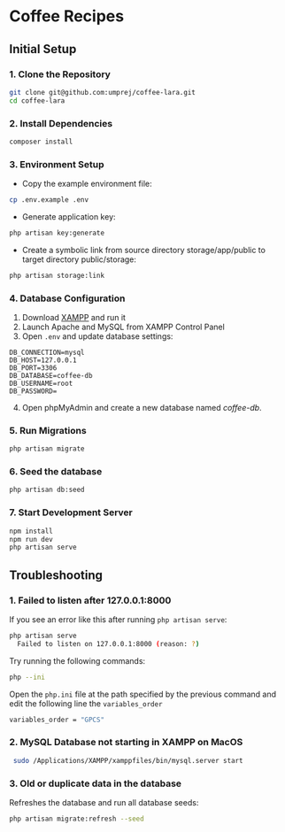 # Coffee Recipes

## Initial Setup

### 1. Clone the Repository
```bash
git clone git@github.com:umprej/coffee-lara.git
cd coffee-lara
```

### 2. Install Dependencies
```bash
composer install
```

### 3. Environment Setup
- Copy the example environment file:
```bash
cp .env.example .env
```
- Generate application key:
```bash
php artisan key:generate
```
-  Create a symbolic link from source directory storage/app/public to target directory public/storage:
```bash
php artisan storage:link
```

### 4. Database Configuration
1. Download [XAMPP](https://sourceforge.net/projects/xampp/files/latest/download) and run it
2. Launch Apache and MySQL from XAMPP Control Panel
3. Open `.env` and update database settings:
```
DB_CONNECTION=mysql
DB_HOST=127.0.0.1
DB_PORT=3306
DB_DATABASE=coffee-db
DB_USERNAME=root
DB_PASSWORD=
```
4. Open phpMyAdmin and create a new database named *coffee-db*.

### 5. Run Migrations
```bash
php artisan migrate
```

### 6. Seed the database
```bash
php artisan db:seed
```

### 7. Start Development Server
```bash
npm install
npm run dev
php artisan serve
```


## Troubleshooting
### 1. Failed to listen after 127.0.0.1:8000

If you see an error like this after running `php artisan serve`:

```bash
php artisan serve
  Failed to listen on 127.0.0.1:8000 (reason: ?)
```

Try running the following commands:

```bash
php --ini
```

Open the `php.ini` file at the path specified by the previous command and edit the following line the `variables_order`
```bash
variables_order = "GPCS"
```

### 2. MySQL Database not starting in XAMPP on MacOS
```bash
 sudo /Applications/XAMPP/xamppfiles/bin/mysql.server start
```

### 3. Old or duplicate data in the database
Refreshes the database and run all database seeds:
```bash
php artisan migrate:refresh --seed
```

